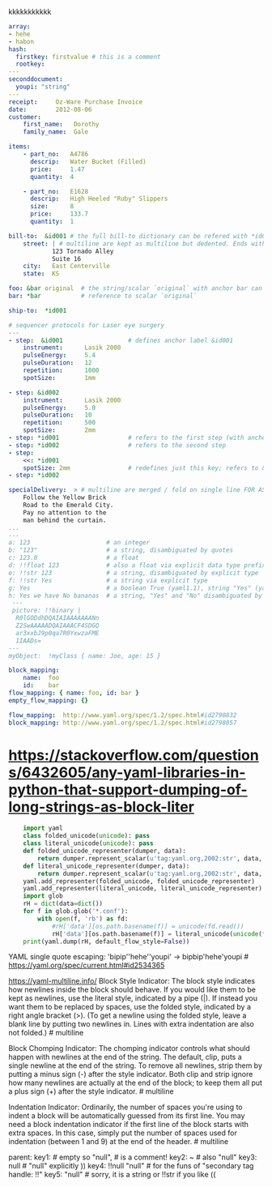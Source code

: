 kkkkkkkkkkk

```yaml
array:
- hehe
- habon
hash:
  firstkey: firstvalue # this is a comment
  rootkey:
---
seconddocument:
  youpi: "string"
---
receipt:     Oz-Ware Purchase Invoice
date:        2012-08-06
customer:
    first_name:   Dorothy
    family_name:  Gale

items:
    - part_no:   A4786
      descrip:   Water Bucket (Filled)
      price:     1.47
      quantity:  4

    - part_no:   E1628
      descrip:   High Heeled "Ruby" Slippers
      size:      8
      price:     133.7
      quantity:  1

bill-to:  &id001 # the full bill-to dictionary can be refered with *id001 anchor reference
    street: | # multiline are kept as multiline but dedented. Ends with new line
            123 Tornado Alley
            Suite 16
    city:   East Centerville
    state:  KS

foo: &bar original  # the string/scalar `original` with anchor bar can be referenced with *bar
bar: *bar           # reference to scalar `original`

ship-to:  *id001

# sequencer protocols for Laser eye surgery
---
- step:  &id001                  # defines anchor label &id001
    instrument:      Lasik 2000
    pulseEnergy:     5.4
    pulseDuration:   12
    repetition:      1000
    spotSize:        1mm

- step: &id002
    instrument:      Lasik 2000
    pulseEnergy:     5.0
    pulseDuration:   10
    repetition:      500
    spotSize:        2mm
- step: *id001                   # refers to the first step (with anchor &id001)
- step: *id002                   # refers to the second step
- step:
    <<: *id001
    spotSize: 2mm                # redefines just this key; refers to &id001 for the rest
- step: *id002

specialDelivery:  > # multiline are merged / fold on single line FOR AS LONG AS INDENT IS SAME . Ends with new line
    Follow the Yellow Brick
    Road to the Emerald City.
    Pay no attention to the
    man behind the curtain.
...
---
a: 123                     # an integer
b: "123"                   # a string, disambiguated by quotes
c: 123.0                   # a float
d: !!float 123             # also a float via explicit data type prefixed by (!!)
e: !!str 123               # a string, disambiguated by explicit type
f: !!str Yes               # a string via explicit type
g: Yes                     # a boolean True (yaml1.1), string "Yes" (yaml1.2)
h: Yes we have No bananas  # a string, "Yes" and "No" disambiguated by context.
 ---
 picture: !!binary |
  R0lGODdhDQAIAIAAAAAAANn
  Z2SwAAAAADQAIAAACF4SDGQ
  ar3xxbJ9p0qa7R0YxwzaFME
  1IAADs=
---
myObject:  !myClass { name: Joe, age: 15 }
```

```yaml
block_mapping:
    name:  foo
    id:    bar
flow_mapping: { name: foo, id: bar }
empty_flow_mapping: {}

flow_mapping:  http://www.yaml.org/spec/1.2/spec.html#id2790832
block_mapping: http://www.yaml.org/spec/1.2/spec.html#id2798057
```


# https://stackoverflow.com/questions/6432605/any-yaml-libraries-in-python-that-support-dumping-of-long-strings-as-block-liter
```python
    import yaml
    class folded_unicode(unicode): pass
    class literal_unicode(unicode): pass
    def folded_unicode_representer(dumper, data):
        return dumper.represent_scalar(u'tag:yaml.org,2002:str', data, style='>')
    def literal_unicode_representer(dumper, data):
        return dumper.represent_scalar(u'tag:yaml.org,2002:str', data, style='|')
    yaml.add_representer(folded_unicode, folded_unicode_representer)
    yaml.add_representer(literal_unicode, literal_unicode_representer)
    import glob
    rH = dict(data=dict())
    for f in glob.glob('*.conf'):
        with open(f, 'rb') as fd:
            #rH['data'][os.path.basename(f)] = unicode(fd.read())
            rH['data'][os.path.basename(f)] = literal_unicode(unicode(fd.read()))
    print(yaml.dump(rH, default_flow_style=False))
```


YAML single quote escaping: 'bipip''hehe''youpi' -> bipbip'hehe'youpi # https://yaml.org/spec/current.html#id2534365


https://yaml-multiline.info/
Block Style Indicator: The block style indicates how newlines inside the block should behave. If you would like them to be kept as newlines, use the literal style, indicated by a pipe (|). If instead you want them to be replaced by spaces, use the folded style, indicated by a right angle bracket (>). (To get a newline using the folded style, leave a blank line by putting two newlines in. Lines with extra indentation are also not folded.) # multiline

Block Chomping Indicator: The chomping indicator controls what should happen with newlines at the end of the string. The default, clip, puts a single newline at the end of the string. To remove all newlines, strip them by putting a minus sign (-) after the style indicator. Both clip and strip ignore how many newlines are actually at the end of the block; to keep them all put a plus sign (+) after the style indicator. # multiline

Indentation Indicator: Ordinarily, the number of spaces you're using to indent a block will be automatically guessed from its first line. You may need a block indentation indicator if the first line of the block starts with extra spaces. In this case, simply put the number of spaces used for indentation (between 1 and 9) at the end of the header. # multiline

parent:
  key1:               # empty so "null", # is a comment!
  key2: ~             # also "null"
  key3: null          # "null" explicitly ))
  key4: !!null "null" # for the funs of "secondary tag handle: !!"
  key5: "null"        # sorry, it is a string or !!str if you like ((
